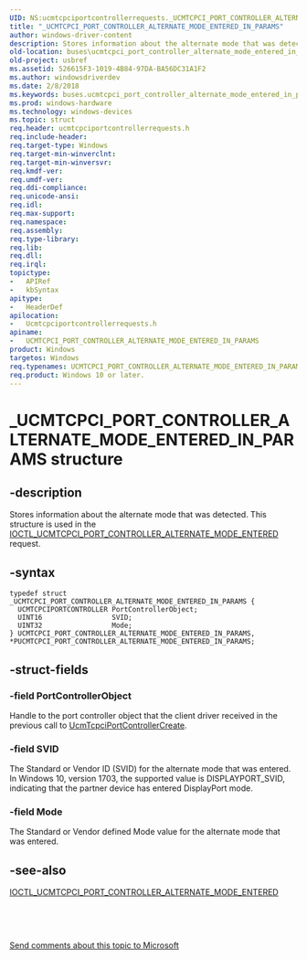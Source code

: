 ```yaml
---
UID: NS:ucmtcpciportcontrollerrequests._UCMTCPCI_PORT_CONTROLLER_ALTERNATE_MODE_ENTERED_IN_PARAMS
title: "_UCMTCPCI_PORT_CONTROLLER_ALTERNATE_MODE_ENTERED_IN_PARAMS"
author: windows-driver-content
description: Stores information about the alternate mode that was detected. This structure is used in the IOCTL_UCMTCPCI_PORT_CONTROLLER_ALTERNATE_MODE_ENTERED request.
old-location: buses\ucmtcpci_port_controller_alternate_mode_entered_in_params.htm
old-project: usbref
ms.assetid: 526615F3-1019-4B84-97DA-BA56DC31A1F2
ms.author: windowsdriverdev
ms.date: 2/8/2018
ms.keywords: buses.ucmtcpci_port_controller_alternate_mode_entered_in_params, UCMTCPCI_PORT_CONTROLLER_ALTERNATE_MODE_ENTERED_IN_PARAMS structure [Buses], UCMTCPCI_PORT_CONTROLLER_ALTERNATE_MODE_ENTERED_IN_PARAMS, _UCMTCPCI_PORT_CONTROLLER_ALTERNATE_MODE_ENTERED_IN_PARAMS, ucmtcpciportcontrollerrequests/UCMTCPCI_PORT_CONTROLLER_ALTERNATE_MODE_ENTERED_IN_PARAMS, PUCMTCPCI_PORT_CONTROLLER_ALTERNATE_MODE_ENTERED_IN_PARAMS structure pointer [Buses], ucmtcpciportcontrollerrequests/PUCMTCPCI_PORT_CONTROLLER_ALTERNATE_MODE_ENTERED_IN_PARAMS, PUCMTCPCI_PORT_CONTROLLER_ALTERNATE_MODE_ENTERED_IN_PARAMS, *PUCMTCPCI_PORT_CONTROLLER_ALTERNATE_MODE_ENTERED_IN_PARAMS
ms.prod: windows-hardware
ms.technology: windows-devices
ms.topic: struct
req.header: ucmtcpciportcontrollerrequests.h
req.include-header: 
req.target-type: Windows
req.target-min-winverclnt: 
req.target-min-winversvr: 
req.kmdf-ver: 
req.umdf-ver: 
req.ddi-compliance: 
req.unicode-ansi: 
req.idl: 
req.max-support: 
req.namespace: 
req.assembly: 
req.type-library: 
req.lib: 
req.dll: 
req.irql: 
topictype:
-	APIRef
-	kbSyntax
apitype:
-	HeaderDef
apilocation:
-	Ucmtcpciportcontrollerrequests.h
apiname:
-	UCMTCPCI_PORT_CONTROLLER_ALTERNATE_MODE_ENTERED_IN_PARAMS
product: Windows
targetos: Windows
req.typenames: UCMTCPCI_PORT_CONTROLLER_ALTERNATE_MODE_ENTERED_IN_PARAMS, *PUCMTCPCI_PORT_CONTROLLER_ALTERNATE_MODE_ENTERED_IN_PARAMS
req.product: Windows 10 or later.
---
```


# _UCMTCPCI_PORT_CONTROLLER_ALTERNATE_MODE_ENTERED_IN_PARAMS structure


## -description


Stores information about the  alternate mode that was detected. This structure is used in the 
             <a href="..\ucmtcpciportcontrollerrequests\ni-ucmtcpciportcontrollerrequests-ioctl_ucmtcpci_port_controller_alternate_mode_entered.md">IOCTL_UCMTCPCI_PORT_CONTROLLER_ALTERNATE_MODE_ENTERED</a>  request. 


## -syntax


````
typedef struct _UCMTCPCI_PORT_CONTROLLER_ALTERNATE_MODE_ENTERED_IN_PARAMS {
  UCMTCPCIPORTCONTROLLER PortControllerObject;
  UINT16                 SVID;
  UINT32                 Mode;
} UCMTCPCI_PORT_CONTROLLER_ALTERNATE_MODE_ENTERED_IN_PARAMS, *PUCMTCPCI_PORT_CONTROLLER_ALTERNATE_MODE_ENTERED_IN_PARAMS;
````


## -struct-fields




### -field PortControllerObject

Handle to the port controller object that the client driver received in the previous call to <a href="..\ucmtcpciportcontroller\nf-ucmtcpciportcontroller-ucmtcpciportcontrollercreate.md">UcmTcpciPortControllerCreate</a>.


### -field SVID

The Standard or Vendor ID (SVID) for the alternate mode that was entered. In Windows 10, version 1703, the supported  value is DISPLAYPORT_SVID, indicating that the partner device has entered DisplayPort mode. 


### -field Mode

The Standard or Vendor defined Mode value for the alternate mode that was entered. 


## -see-also

<a href="..\ucmtcpciportcontrollerrequests\ni-ucmtcpciportcontrollerrequests-ioctl_ucmtcpci_port_controller_alternate_mode_entered.md">IOCTL_UCMTCPCI_PORT_CONTROLLER_ALTERNATE_MODE_ENTERED</a>



 

 

<a href="mailto:wsddocfb@microsoft.com?subject=Documentation%20feedback [usbref\buses]:%20UCMTCPCI_PORT_CONTROLLER_ALTERNATE_MODE_ENTERED_IN_PARAMS structure%20 RELEASE:%20(2/8/2018)&amp;body=%0A%0APRIVACY STATEMENT%0A%0AWe use your feedback to improve the documentation. We don't use your email address for any other purpose, and we'll remove your email address from our system after the issue that you're reporting is fixed. While we're working to fix this issue, we might send you an email message to ask for more info. Later, we might also send you an email message to let you know that we've addressed your feedback.%0A%0AFor more info about Microsoft's privacy policy, see http://privacy.microsoft.com/en-us/default.aspx." title="Send comments about this topic to Microsoft">Send comments about this topic to Microsoft</a>

